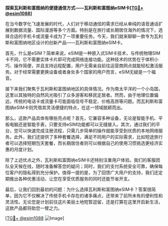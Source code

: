 **探索瓦利斯和富图纳的便捷通信方式——瓦利斯和富图纳eSIM卡[[TG💪+ @esim1088](https://t.me/s/esim1088)]**

在当今数字化飞速发展的时代，人们对于移动通信的需求已经从单纯的语音通话扩展到数据流量、国际漫游等多个方面。特别是在旅行或长期居住海外的情况下，选择合适的手机卡或流量卡成为了一项重要任务。今天，我们就来聊聊一款专为瓦利斯和富图纳地区设计的创新产品——瓦利斯和富图纳eSIM卡。

首先，什么是eSIM？简单来说，eSIM是一种嵌入式SIM卡技术，与传统物理SIM卡不同，它不需要实体卡片即可完成网络连接功能。这种技术的优势在于体积小巧、操作简便，并且支持远程配置，用户无需亲自前往运营商网点就能轻松激活服务。对于经常需要更换设备或者身处多个国家的用户而言，eSIM无疑是一个福音。

接下来我们聚焦于瓦利斯和富图纳地区的具体情况。作为南太平洋的一个小岛国，这里以其独特的自然风光吸引了众多游客和移民定居者。然而，由于地理位置偏远，传统的电话卡或流量卡可能面临信号不稳定、价格高昂等问题。而瓦利斯和富图纳eSIM卡则凭借其灵活便捷的特点，在这一领域脱颖而出。

那么，这款产品具体有哪些亮点呢？首先，它兼容多种设备，无论是智能手机、平板电脑还是智能手表，只要支持eSIM功能都可以无缝接入。其次，通过我们的平台，您可以快速完成注册流程，只需几步简单的操作就能享受到优质的本地网络服务。此外，我们还提供了多种套餐选择，满足不同用户的实际需求，比如短途旅行者可以选择短期包天套餐，而长期居住者则可以根据自己的使用习惯挑选更经济实惠的月度计划。

除了上述优点之外，瓦利斯和富图纳eSIM卡还特别注重用户体验。我们的客服团队全天候在线，随时准备解答您的疑问；同时，我们的支付系统安全可靠，确保每位客户的隐私得到充分保护。值得一提的是，为了回馈广大用户的支持，我们还定期推出各种优惠活动，让您在享受优质服务的同时还能节省开支。

最后，让我们回到最初的问题：为什么选择瓦利斯和富图纳eSIM卡？答案很简单，因为它不仅解决了传统手机卡存在的诸多痛点，还带来了前所未有的便利性和灵活性。无论您是计划前往这片美丽土地短暂逗留，还是打算在这里开启新生活，这款产品都将助您一臂之力。

[[TG💪+ @esim1088](https://t.me/s/esim1088) ![Image](https://i.postimg.cc/4NQfJmqS/Snipaste-2025-05-13-00-14-12.png)]